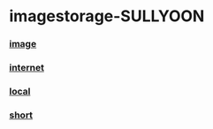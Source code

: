 # imagestorage-SULLYOON

### [image](https://minjn12.github.io/imagestorage/main.html)
### [internet](https://minjn12.github.io/imagestorage/int.html)
### [local](https://minjn12.github.io/imagestorage/sy_local.html)
### [short](https://minjn12.github.io/imagestorage/short.html)
